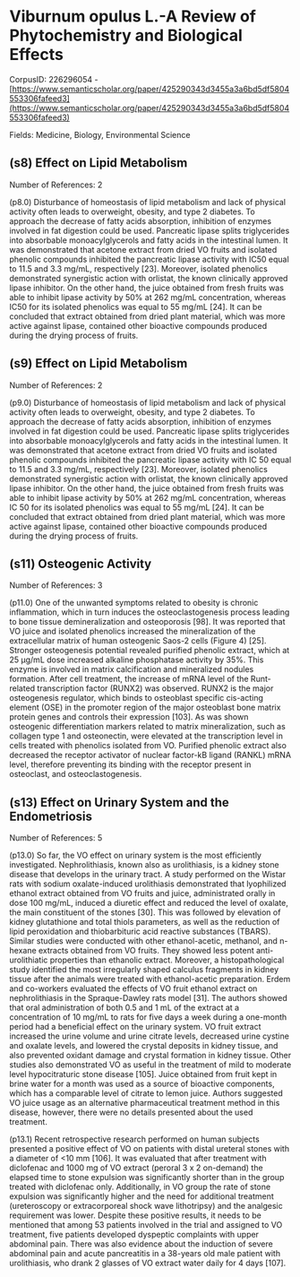 # Viburnum opulus L.-A Review of Phytochemistry and Biological Effects

CorpusID: 226296054 - [https://www.semanticscholar.org/paper/425290343d3455a3a6bd5df5804553306fafeed3](https://www.semanticscholar.org/paper/425290343d3455a3a6bd5df5804553306fafeed3)

Fields: Medicine, Biology, Environmental Science

## (s8) Effect on Lipid Metabolism
Number of References: 2

(p8.0) Disturbance of homeostasis of lipid metabolism and lack of physical activity often leads to overweight, obesity, and type 2 diabetes. To approach the decrease of fatty acids absorption, inhibition of enzymes involved in fat digestion could be used. Pancreatic lipase splits triglycerides into absorbable monoacylglycerols and fatty acids in the intestinal lumen. It was demonstrated that acetone extract from dried VO fruits and isolated phenolic compounds inhibited the pancreatic lipase activity with IC50 equal to 11.5 and 3.3 mg/mL, respectively [23]. Moreover, isolated phenolics demonstrated synergistic action with orlistat, the known clinically approved lipase inhibitor. On the other hand, the juice obtained from fresh fruits was able to inhibit lipase activity by 50% at 262 mg/mL concentration, whereas IC50 for its isolated phenolics was equal to 55 mg/mL [24]. It can be concluded that extract obtained from dried plant material, which was more active against lipase, contained other bioactive compounds produced during the drying process of fruits.
## (s9) Effect on Lipid Metabolism
Number of References: 2

(p9.0) Disturbance of homeostasis of lipid metabolism and lack of physical activity often leads to overweight, obesity, and type 2 diabetes. To approach the decrease of fatty acids absorption, inhibition of enzymes involved in fat digestion could be used. Pancreatic lipase splits triglycerides into absorbable monoacylglycerols and fatty acids in the intestinal lumen. It was demonstrated that acetone extract from dried VO fruits and isolated phenolic compounds inhibited the pancreatic lipase activity with IC 50 equal to 11.5 and 3.3 mg/mL, respectively [23]. Moreover, isolated phenolics demonstrated synergistic action with orlistat, the known clinically approved lipase inhibitor. On the other hand, the juice obtained from fresh fruits was able to inhibit lipase activity by 50% at 262 mg/mL concentration, whereas IC 50 for its isolated phenolics was equal to 55 mg/mL [24]. It can be concluded that extract obtained from dried plant material, which was more active against lipase, contained other bioactive compounds produced during the drying process of fruits.
## (s11) Osteogenic Activity
Number of References: 3

(p11.0) One of the unwanted symptoms related to obesity is chronic inflammation, which in turn induces the osteoclastogenesis process leading to bone tissue demineralization and osteoporosis [98]. It was reported that VO juice and isolated phenolics increased the mineralization of the extracellular matrix of human osteogenic Saos-2 cells (Figure 4) [25]. Stronger osteogenesis potential revealed purified phenolic extract, which at 25 µg/mL dose increased alkaline phosphatase activity by 35%. This enzyme is involved in matrix calcification and mineralized nodules formation. After cell treatment, the increase of mRNA level of the Runt-related transcription factor (RUNX2) was observed. RUNX2 is the major osteogenesis regulator, which binds to osteoblast specific cis-acting element (OSE) in the promoter region of the major osteoblast bone matrix protein genes and controls their expression [103]. As was shown osteogenic differentiation markers related to matrix mineralization, such as collagen type 1 and osteonectin, were elevated at the transcription level in cells treated with phenolics isolated from VO. Purified phenolic extract also decreased the receptor activator of nuclear factor-kB ligand (RANKL) mRNA level, therefore preventing its binding with the receptor present in osteoclast, and osteoclastogenesis.
## (s13) Effect on Urinary System and the Endometriosis
Number of References: 5

(p13.0) So far, the VO effect on urinary system is the most efficiently investigated. Nephrolithiasis, known also as urolithiasis, is a kidney stone disease that develops in the urinary tract. A study performed on the Wistar rats with sodium oxalate-induced urolithiasis demonstrated that lyophilized ethanol extract obtained from VO fruits and juice, administrated orally in dose 100 mg/mL, induced a diuretic effect and reduced the level of oxalate, the main constituent of the stones [30]. This was followed by elevation of kidney glutathione and total thiols parameters, as well as the reduction of lipid peroxidation and thiobarbituric acid reactive substances (TBARS). Similar studies were conducted with other ethanol-acetic, methanol, and n-hexane extracts obtained from VO fruits. They showed less potent anti-urolithiatic properties than ethanolic extract. Moreover, a histopathological study identified the most irregularly shaped calculus fragments in kidney tissue after the animals were treated with ethanol-acetic preparation. Erdem and co-workers evaluated the effects of VO fruit ethanol extract on nephrolithiasis in the Spraque-Dawley rats model [31]. The authors showed that oral administration of both 0.5 and 1 mL of the extract at a concentration of 10 mg/mL to rats for five days a week during a one-month period had a beneficial effect on the urinary system. VO fruit extract increased the urine volume and urine citrate levels, decreased urine cystine and oxalate levels, and lowered the crystal deposits in kidney tissue, and also prevented oxidant damage and crystal formation in kidney tissue. Other studies also demonstrated VO as useful in the treatment of mild to moderate level hypocitraturic stone disease [105]. Juice obtained from fruit kept in brine water for a month was used as a source of bioactive components, which has a comparable level of citrate to lemon juice. Authors suggested VO juice usage as an alternative pharmaceutical treatment method in this disease, however, there were no details presented about the used treatment.

(p13.1) Recent retrospective research performed on human subjects presented a positive effect of VO on patients with distal ureteral stones with a diameter of <10 mm [106]. It was evaluated that after treatment with diclofenac and 1000 mg of VO extract (peroral 3 x 2 on-demand) the elapsed time to stone expulsion was significantly shorter than in the group treated with diclofenac only. Additionally, in VO group the rate of stone expulsion was significantly higher and the need for additional treatment (ureteroscopy or extracorporeal shock wave lithotripsy) and the analgesic requirement was lower. Despite these positive results, it needs to be mentioned that among 53 patients involved in the trial and assigned to VO treatment, five patients developed dyspeptic complaints with upper abdominal pain. There was also evidence about the induction of severe abdominal pain and acute pancreatitis in a 38-years old male patient with urolithiasis, who drank 2 glasses of VO extract water daily for 4 days [107].
